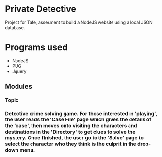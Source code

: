 # Private Detective
Project for Tafe, assesment to build a NodeJS website using a local JSON database.

<h1>Programs used</h1>
<ul>
<li>NodeJS</li>
<li>PUG</li>
<li>Jquery</li>
</ul>

<h2> Modules </h2>

<h3>Topic<h3>
Detective crime solving game. For those interested in 'playing', the user reads the 'Case File' page which gives the details of the 'case', then moves onto visiting the characters and destinations in the 'Directory' to get clues to solve the mystery. Once finished, the user go to the 'Solve' page to select the character who they think is the culprit in the drop-down menu. 
